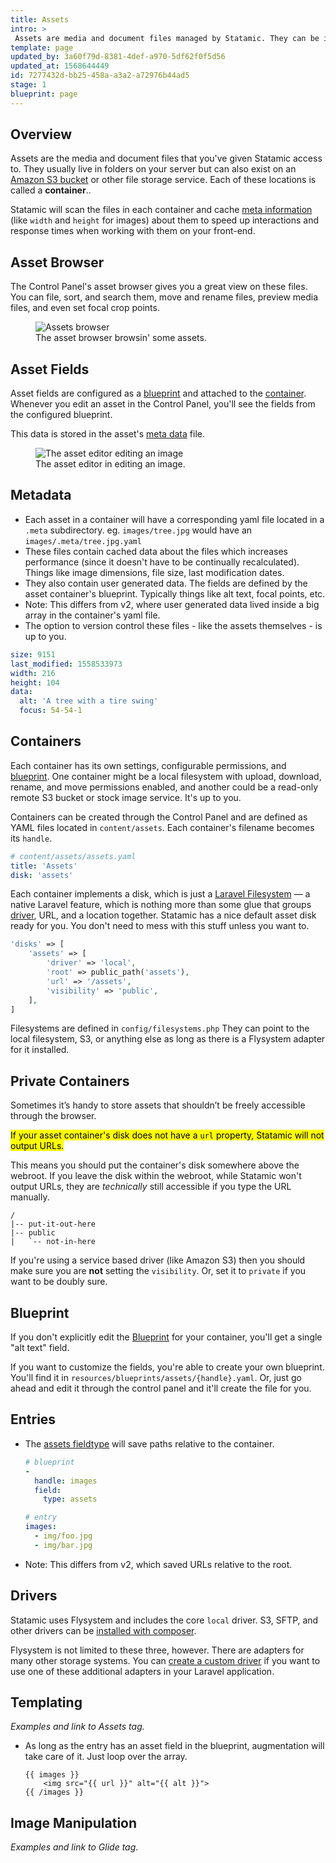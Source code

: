 ```yaml
---
title: Assets
intro: >
 Assets are media and document files managed by Statamic. They can be images, videos, PDFs, zip files, or any other kind of file. Each can have fields and content attached to them, just like entries.
template: page
updated_by: 3a60f79d-8381-4def-a970-5df62f0f5d56
updated_at: 1568644449
id: 7277432d-bb25-458a-a3a2-a72976b44ad5
stage: 1
blueprint: page
---
```

## Overview

Assets are the media and document files that you've given Statamic access to. They usually live in folders on your server but can also exist on an [Amazon S3 bucket](https://aws.amazon.com/s3) or other file storage service. Each of these locations is called a **container**..

Statamic will scan the files in each container and cache [meta information](#metadata) (like `width` and `height` for images) about them to speed up interactions and response times when working with them on your front-end.

## Asset Browser
The Control Panel's asset browser gives you a great view on these files. You can file, sort, and search them, move and rename files, preview media files, and even set focal crop points.

<figure>
    <img src="/img/assets.png" alt="Assets browser">
    <figcaption>The asset browser browsin' some assets.</figcaption>
</figure>

## Asset Fields

Asset fields are configured as a [blueprint](/blueprints) and attached to the [container](#containers). Whenever you edit an asset in the Control Panel, you'll see the fields from the configured blueprint.

This data is stored in the asset's [meta data](#metadata) file.

<figure>
    <img src="/img/asset-editor.png" alt="The asset editor editing an image">
    <figcaption>The asset editor in editing an image.</figcaption>
</figure>


## Metadata

- Each asset in a container will have a corresponding yaml file located in a `.meta` subdirectory. eg. `images/tree.jpg` would have an `images/.meta/tree.jpg.yaml`
- These files contain cached data about the files which increases performance (since it doesn't have to be continually recalculated). Things like image dimensions, file size, last modification dates.
- They also contain user generated data. The fields are defined by the asset container's blueprint. Typically things like alt text, focal points, etc.
- Note: This differs from v2, where user generated data lived inside a big array in the container's yaml file.
- The option to version control these files - like the assets themselves - is up to you.

``` yaml
size: 9151
last_modified: 1558533973
width: 216
height: 104
data:
  alt: 'A tree with a tire swing'
  focus: 54-54-1
```

## Containers

Each container has its own settings, configurable permissions, and [blueprint](#blueprint). One container might be a local filesystem with upload, download, rename, and move permissions enabled, and another could be a read-only remote S3 bucket or stock image service. It's up to you.

Containers can be created through the Control Panel and are defined as YAML files located in `content/assets`. Each container's filename becomes its `handle`.

``` yaml
# content/assets/assets.yaml
title: 'Assets'
disk: 'assets'
```

Each container implements a disk, which is just a [Laravel Filesystem](https://laravel.com/docs/filesystem) — a native Laravel feature, which is nothing more than some glue that groups [driver](#drivers), URL, and a location together. Statamic has a nice default asset disk ready for you. You don't need to mess with this stuff unless you want to.

``` php
'disks' => [
    'assets' => [
        'driver' => 'local',
        'root' => public_path('assets'),
        'url' => '/assets',
        'visibility' => 'public',
    ],
]
```

Filesystems are defined in `config/filesystems.php`  They can point to the local filesystem, S3, or anything else as long as there is a Flysystem adapter for it installed.

## Private Containers

Sometimes it’s handy to store assets that shouldn’t be freely accessible through the browser.

<mark>If your asset container's disk does not have a `url` property, Statamic will not output URLs.</mark>

This means you should put the container's disk somewhere above the webroot. If you leave the disk within the webroot, while Statamic won't output URLs, they are _technically_ still accessible if you type the URL manually.

``` files
/
|-- put-it-out-here
|-- public
|   `-- not-in-here
```

If you're using a service based driver (like Amazon S3) then you should make sure you are **not** setting the `visibility`. Or, set it to `private` if you want to be doubly sure.

## Blueprint

If you don't explicitly edit the [Blueprint](/blueprints) for your container, you'll get a single "alt text" field.

If you want to customize the fields, you're able to create your own blueprint. You'll find it in `resources/blueprints/assets/{handle}.yaml`. Or, just go ahead and edit it through the control panel and it'll create the file for you.

## Entries

- The [assets fieldtype](/fieldtypes/assets) will save paths relative to the container.
    ``` yaml
    # blueprint
    -
      handle: images
      field:
        type: assets
    ```
    ``` yaml
    # entry
    images:
      - img/foo.jpg
      - img/bar.jpg
    ```
- Note: This differs from v2, which saved URLs relative to the root.


## Drivers

Statamic uses Flysystem and includes the core `local` driver. S3, SFTP, and other drivers can be [installed with composer](https://laravel.com/docs/filesystem#driver-prerequisites).

Flysystem is not limited to these three, however. There are adapters for many other storage systems. You can [create a custom driver](https://laravel.com/docs/filesystem#custom-filesystems) if you want to use one of these additional adapters in your Laravel application.

## Templating

_Examples and link to Assets tag._

- As long as the entry has an asset field in the blueprint, augmentation will take care of it. Just loop over the array.

    ```
    {{ images }}
        <img src="{{ url }}" alt="{{ alt }}">
    {{ /images }}
    ```

## Image Manipulation

_Examples and link to Glide tag_.
